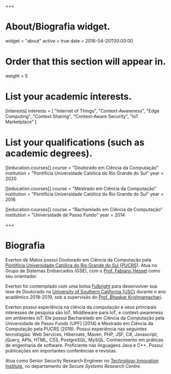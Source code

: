 +++
# About/Biografia widget.
widget = "about"
active = true
date = 2016-04-20T00:00:00

# Order that this section will appear in.
weight = 5

# List your academic interests.
[interests]
  interests = [
    "Internet of Things",
    "Context-Awareness",
    "Edge Computing",
    "Context Sharing",
    "Context-Aware Security",
    "IoT Marketplace"
  ]

# List your qualifications (such as academic degrees).
[[education.courses]]
  course = "Doutorado em Ciência da Computação"
  institution = "Pontifícia Universidade Católica do Rio Grande do Sul"
  year = 2020

[[education.courses]]
  course = "Mestrado em Ciência da Computação"
  institution = "Pontifícia Universidade Católica do Rio Grande do Sul"
  year = 2016

[[education.courses]]
  course = "Bacharelado em Ciência da Computação"
  institution = "Universidade de Passo Fundo"
  year = 2014

+++

# Biografia

Everton de Matos possui Doutorado em Ciência da Computação pela [Pontifícia Universidade Católica do Rio Grande do Sul (PUCRS)](http://www.pucrs.br/). Atua no Grupo de Sistemas Embarcados (GSE), com o [Prof. Fabiano Hessel](https://scholar.google.com/citations?user=cZguQ0UAAAAJ) como seu orientador.

Everton foi contemplado com uma bolsa [Fulbright](http://fulbright.org.br/) para desenvolver sua tese de Doutorado na [University of Southern California (USC)](https://www.usc.edu/) durante o ano acadêmico 2018-2019, sob a supervisão do [Prof. Bhaskar Krishnamachari](http://ceng.usc.edu/~bkrishna/).

Everton possui experiência na ciência da computação e seus principais interesses de pesquisa são IoT, Middleware para IoT, e context-awareness em ambientes IoT. Ele possui Bacharelado em Ciência da Computação pela Universidade de Passo Fundo (UPF) (2014) e Mestrado em Ciência da Computação pela PUCRS (2016). Possui experiência nas seguintes tecnologias: Web Services, Hibernate, Maven, PHP, JSF, C#, Javascript, jQuery, APIs, HTML, CSS, PostgreSQL, MySQL. Conhecimento em práticas de engenharia de software. Proficiente nas linguagens Java e C++. Possui publicações em importantes conferências e revistas.

Atua como Senior Security Research Engineer no [Technology Innovation Institute](https://tii.ae/), no departamento de <em>Secure Systems Research Centre</em>.
